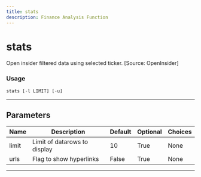 ```yaml
---
title: stats
description: Finance Analysis Function
---
```


# stats

Open insider filtered data using selected ticker. [Source: OpenInsider]

### Usage

```python
stats [-l LIMIT] [-u]
```

---

## Parameters

| Name | Description | Default | Optional | Choices |
| ---- | ----------- | ------- | -------- | ------- |
| limit | Limit of datarows to display | 10 | True | None |
| urls | Flag to show hyperlinks | False | True | None |

---
